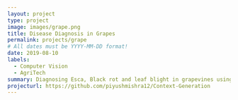 ```yaml
---
layout: project
type: project
image: images/grape.png
title: Disease Diagnosis in Grapes
permalink: projects/grape
# All dates must be YYYY-MM-DD format!
date: 2019-08-10
labels:
  - Computer Vision
  - AgriTech
summary: Diagnosing Esca, Black rot and leaf blight in grapevines using pictures of the diseased leaves.
projecturl: https://github.com/piyushmishra12/Context-Generation
---
```

